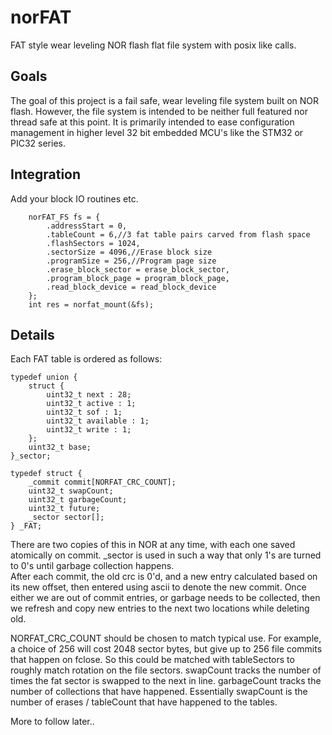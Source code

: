 # norFAT
FAT style wear leveling NOR flash flat file system with posix like calls.

## Goals

The goal of this project is a fail safe, wear leveling file system built on NOR flash. 
However, the file system is intended to be neither full featured nor thread safe at 
this point.  It is primarily intended to ease configuration management in 
higher level 32 bit embedded MCU's like the STM32 or PIC32 series.

## Integration
Add your block IO routines etc.
```
	norFAT_FS fs = {
		.addressStart = 0,
		.tableCount = 6,//3 fat table pairs carved from flash space
		.flashSectors = 1024,
		.sectorSize = 4096,//Erase block size
		.programSize = 256,//Program page size
		.erase_block_sector = erase_block_sector,
		.program_block_page = program_block_page,
		.read_block_device = read_block_device
	};
	int res = norfat_mount(&fs);
```

## Details

Each FAT table is ordered as follows:
```
typedef union {
	struct {
		uint32_t next : 28;
		uint32_t active : 1;
		uint32_t sof : 1;
		uint32_t available : 1;
		uint32_t write : 1;
	};
	uint32_t base;
}_sector;

typedef struct {
	_commit commit[NORFAT_CRC_COUNT];
	uint32_t swapCount;
	uint32_t garbageCount;
	uint32_t future;
	_sector sector[];
} _FAT;
```
There are two copies of this in NOR at any time, with each one 
saved atomically on commit.  _sector is used in such a way that 
only 1's are turned to 0's until garbage collection happens.  
After each commit, the old crc is 0'd, and a new entry calculated 
based on its new offset, then entered using ascii to denote the 
new commit.  Once either we are out of commit entries, or garbage 
needs to be collected, then we refresh and copy new entries to the 
next two locations while deleting old.

NORFAT_CRC_COUNT should be chosen to match typical use.  For example, 
a choice of 256 will cost 2048 sector bytes, but give up to 256 file
commits that happen on fclose.  So this could be matched with
tableSectors to roughly match rotation on the file sectors.  swapCount
tracks the number of times the fat sector is swapped to the next in line.
garbageCount tracks the number of collections that have happened.  Essentially
swapCount is the number of erases /  tableCount that have happened to the 
tables.

More to follow later..
